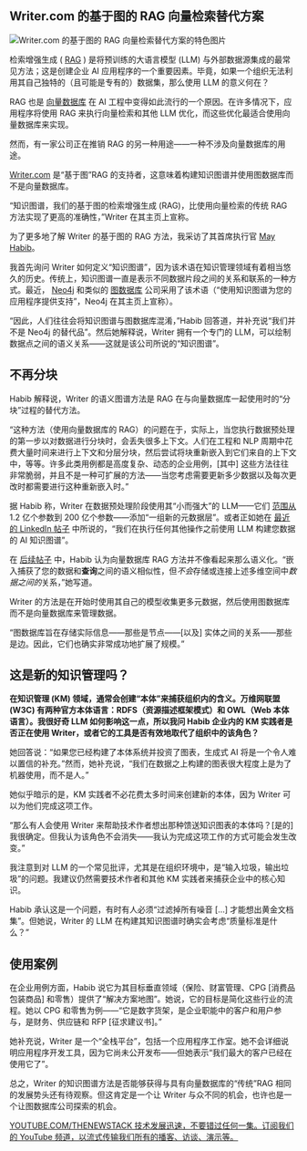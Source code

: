 ## Writer.com 的基于图的 RAG 向量检索替代方案

![Writer.com 的基于图的 RAG 向量检索替代方案的特色图片](https://cdn.thenewstack.io/media/2024/02/50c2cc56-dan-meyers-0onaidc0hua-unsplash-1024x683.jpg)

检索增强生成 (
[RAG](https://thenewstack.io/retrieval-augmented-generation-for-llms/) ) 是将预训练的大语言模型 (LLM) 与外部数据源集成的最常见方法；这是创建企业 AI 应用程序的一个重要因素。毕竟，如果一个组织无法利用其自己独特的（且可能是专有的）数据集，那么使用 LLM 的意义何在？

RAG 也是
[向量数据库](https://thenewstack.io/vector-databases-long-term-memory-for-artificial-intelligence/) 在 AI 工程中变得如此流行的一个原因。在许多情况下，应用程序将使用 RAG 来执行向量检索和其他 LLM 优化，而这些优化最适合使用向量数据库来实现。

然而，有一家公司正在推销 RAG 的另一种用途——一种不涉及向量数据库的用途。

[Writer.com](https://writer.com/) 是“基于图”RAG 的支持者，这意味着构建知识图谱并使用图数据库而不是向量数据库。

“知识图谱，我们的基于图的检索增强生成 (RAG)，比使用向量检索的传统 RAG 方法实现了更高的准确性，”Writer 在其主页上宣称。

为了更多地了解 Writer 的基于图的 RAG 方法，我采访了其首席执行官
[May Habib](https://www.linkedin.com/in/may-habib/)。

我首先询问 Writer 如何定义“知识图谱”，因为该术语在知识管理领域有着相当悠久的历史。传统上，知识图谱一直是表示不同数据片段之间的关系和联系的一种方式。最近，
[Neo4j](https://thenewstack.io/illuminating-the-anonymous-with-neo4js-graph-database/) 和类似的
[图数据库](https://thenewstack.io/graph-databases-why-are-they-suddenly-popular/) 公司采用了该术语（“使用知识图谱为您的应用程序提供支持”，Neo4j 在其主页上宣称）。

“因此，人们往往会将知识图谱与图数据库混淆，”Habib 回答道，并补充说“我们并不是 Neo4j 的替代品”。然后她解释说，Writer 拥有一个专门的 LLM，可以绘制数据点之间的语义关系——这就是该公司所说的“知识图谱”。

## 不再分块

Habib 解释说，Writer 的语义图谱方法是 RAG 在与向量数据库一起使用时的“分块”过程的替代方法。

“这种方法（使用向量数据库的 RAG）的问题在于，实际上，当您执行数据预处理的第一步以对数据进行分块时，会丢失很多上下文。人们在工程和 NLP 周期中花费大量时间来进行上下文和分层分块，然后尝试将块重新嵌入到它们来自的上下文中，等等。许多此类用例都是高度复杂、动态的企业用例，[其中] 这些方法往往非常脆弱，并且不是一种可扩展的方法——当您考虑需要更新多少数据以及每次更改时都需要进行这种重新嵌入时。”

据 Habib 称，Writer 在数据预处理阶段使用其“小而强大”的 LLM——它们
[范围从](https://writer.com/blog/palmyra/) 1.2 亿个参数到 200 亿个参数——添加“一组新的元数据层”。或者正如她在
[最近的 LinkedIn 帖子](https://www.linkedin.com/posts/may-habib_2-core-facts-to-understand-if-you-want-to-activity-7157743924189491200-KZs5/) 中所说的，“我们在执行任何其他操作之前使用 LLM 构建您数据的 AI 知识图谱”。

在
[后续帖子](https://www.linkedin.com/posts/may-habib_mondays-post-on-rag-posted-in-comments-activity-7158841126613848064-v5ky/) 中，Habib 认为向量数据库 RAG 方法并不像看起来那么语义化。“嵌入捕获了您的数据和**查询**之间的语义相似性，但*不会*存储或连接上述多维空间中*数据之间的*关系，”她写道。

Writer 的方法是在开始时使用其自己的模型收集更多元数据，然后使用图数据库而不是向量数据库来管理数据。

“图数据库旨在存储实际信息——那些是节点——[以及] 实体之间的关系——那些是边。因此，它们也确实非常成功地扩展了规模。”

## 这是新的知识管理吗？
**在知识管理 (KM) 领域，通常会创建“本体”来捕获组织内的含义。万维网联盟 (W3C) 有两种官方本体语言：RDFS（资源描述框架模式）和 OWL（Web 本体语言）。我很好奇 LLM 如何影响这一点，所以我问 Habib 企业内的 KM 实践者是否正在使用 Writer，或者它的工具是否有效地取代了组织中的该角色？**

她回答说：“如果您已经构建了本体系统并投资了图表，生成式 AI 将是一个令人难以置信的补充。”然而，她补充说，“我们在数据之上构建的图表很大程度上是为了机器使用，而不是人。”

她似乎暗示的是，KM 实践者不必花费太多时间来创建新的本体，因为 Writer 可以为他们完成这项工作。

“那么有人会使用 Writer 来帮助技术作者想出那种馈送知识图表的本体吗？[是的] 我很确定。但我认为该角色不会消失——我认为完成这项工作的方式可能会发生改变。”

我注意到对 LLM 的一个常见批评，尤其是在组织环境中，是“输入垃圾，输出垃圾”的问题。我建议仍然需要技术作者和其他 KM 实践者来捕获企业中的核心知识。

Habib 承认这是一个问题，有时有人必须“过滤掉所有噪音 […] 才能想出黄金文档集”。但她说，Writer 的 LLM 在构建其知识图谱时确实会考虑“质量标准是什么？”

## 使用案例

在企业用例方面，Habib 说它为其目标垂直领域（保险、财富管理、CPG [消费品包装商品] 和零售）提供了“解决方案地图”。她说，它的目标是简化这些行业的流程。她以 CPG 和零售为例——“它是数字货架，是企业职能中的客户和用户参与，是财务、供应链和 RFP [征求建议书]。”

她补充说，Writer 是一个“全栈平台”，包括一个应用程序工作室。她不会详细说明应用程序开发工具，因为它尚未公开发布——但她表示“我们最大的客户已经在使用它了”。

总之，Writer 的知识图谱方法是否能够获得与具有向量数据库的“传统”RAG 相同的发展势头还有待观察。但这肯定是一个让 Writer 与众不同的机会，也许也是一个让图数据库公司探索的机会。

[
YOUTUBE.COM/THENEWSTACK
技术发展迅速，不要错过任何一集。订阅我们的 YouTube 频道，以流式传输我们所有的播客、访谈、演示等。
](https://youtube.com/thenewstack?sub_confirmation=1)